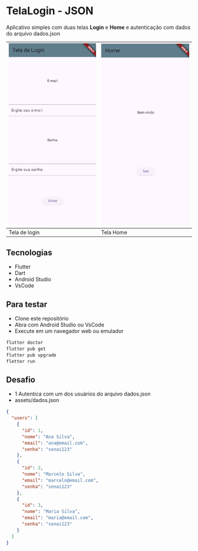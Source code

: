 # TelaLogin - JSON
Aplicativo simples com duas telas **Login** e **Home** e autenticação com dados do arquivo dados.json

| ![Login01](./assets/wireframes/login01.png) |![Login02](./assets/wireframes/login02.png)|
|---------------------------------------------|-|
| Tela de login                               |Tela Home|

## Tecnologias
- Flutter
- Dart
- Android Studio
- VsCode

## Para testar
- Clone este repositório
- Abra com Android Studio ou VsCode
- Execute em um navegador web ou emulador
```bash
flutter doctor
flutter pub get
flutter pub upgrade
fletter run
```

## Desafio
- 1 Autentica com um dos usuários do arquivo dados.json
- assets/dados.json
```json
{
  "users": [
    {
      "id": 1,
      "nome": "Ana Silva",
      "email": "ana@email.com",
      "senha": "senai123"
    },
    {
      "id": 2,
      "nome": "Marcelo Silva",
      "email": "marcelo@email.com",
      "senha": "senai123"
    },
    {
      "id": 3,
      "nome": "Maria Silva",
      "email": "maria@email.com",
      "senha": "senai123"
    }
  ]
}
```